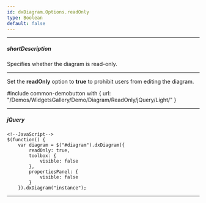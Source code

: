 ```yaml
---
id: dxDiagram.Options.readOnly
type: Boolean
default: false
---
```

---
##### shortDescription
Specifies whether the diagram is read-only.

---
Set the **readOnly** option to **true** to prohibit users from editing the diagram.

#include common-demobutton with {
    url: "/Demos/WidgetsGallery/Demo/Diagram/ReadOnly/jQuery/Light/"
}

---
##### jQuery

    <!--JavaScript-->
    $(function() {
        var diagram = $("#diagram").dxDiagram({
            readOnly: true,
            toolbox: {
                visible: false
            },
            propertiesPanel: {
                visible: false
            }
        }).dxDiagram("instance");

---